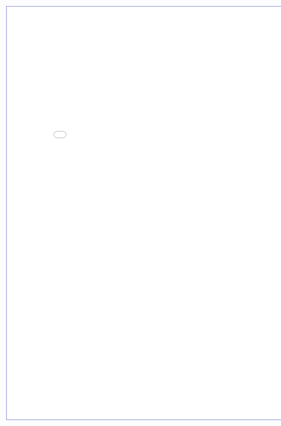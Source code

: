 <iframe id="equations" style="border:1px solid #666CCC" title="Design Notes" src="Notes on Muscle_Wire_Strings.pdf" frameborder="1" scrolling="auto" height="1100" width="850" ></iframe>
